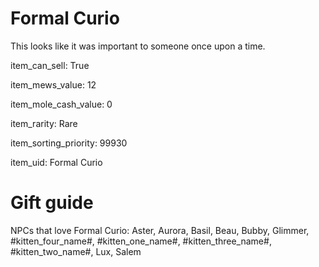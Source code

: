 # Formal Curio

This looks like it was important to someone once upon a time.

item_can_sell: True

item_mews_value: 12

item_mole_cash_value: 0

item_rarity: Rare

item_sorting_priority: 99930

item_uid: Formal Curio

# Gift guide

NPCs that love Formal Curio: Aster, Aurora, Basil, Beau, Bubby, Glimmer, #kitten_four_name#, #kitten_one_name#, #kitten_three_name#, #kitten_two_name#, Lux, Salem